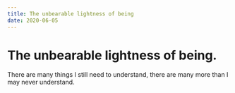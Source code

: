 ```yaml
---
title: The unbearable lightness of being
date: 2020-06-05
---
```


# The unbearable lightness of being.

There are many things I still need to understand, there are many more than I may never understand. 
